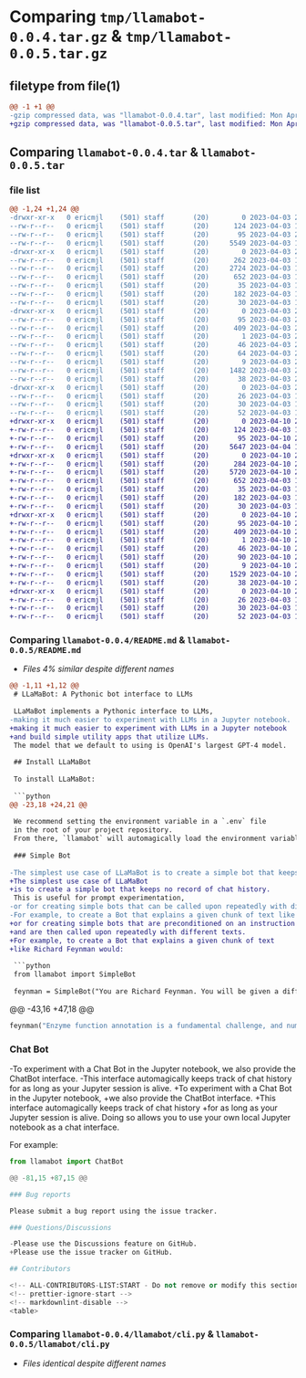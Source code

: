 # Comparing `tmp/llamabot-0.0.4.tar.gz` & `tmp/llamabot-0.0.5.tar.gz`

## filetype from file(1)

```diff
@@ -1 +1 @@
-gzip compressed data, was "llamabot-0.0.4.tar", last modified: Mon Apr  3 20:31:05 2023, max compression
+gzip compressed data, was "llamabot-0.0.5.tar", last modified: Mon Apr 10 22:48:22 2023, max compression
```

## Comparing `llamabot-0.0.4.tar` & `llamabot-0.0.5.tar`

### file list

```diff
@@ -1,24 +1,24 @@
-drwxr-xr-x   0 ericmjl    (501) staff       (20)        0 2023-04-03 20:31:05.364391 llamabot-0.0.4/
--rw-r--r--   0 ericmjl    (501) staff       (20)      124 2023-04-03 18:38:54.000000 llamabot-0.0.4/MANIFEST.in
--rw-r--r--   0 ericmjl    (501) staff       (20)       95 2023-04-03 20:31:05.364247 llamabot-0.0.4/PKG-INFO
--rw-r--r--   0 ericmjl    (501) staff       (20)     5549 2023-04-03 19:37:38.000000 llamabot-0.0.4/README.md
-drwxr-xr-x   0 ericmjl    (501) staff       (20)        0 2023-04-03 20:31:05.362910 llamabot-0.0.4/llamabot/
--rw-r--r--   0 ericmjl    (501) staff       (20)      262 2023-04-03 18:42:06.000000 llamabot-0.0.4/llamabot/__init__.py
--rw-r--r--   0 ericmjl    (501) staff       (20)     2724 2023-04-03 18:39:42.000000 llamabot-0.0.4/llamabot/bot.py
--rw-r--r--   0 ericmjl    (501) staff       (20)      652 2023-04-03 18:38:54.000000 llamabot-0.0.4/llamabot/cli.py
--rw-r--r--   0 ericmjl    (501) staff       (20)       35 2023-04-03 18:38:54.000000 llamabot-0.0.4/llamabot/preprocessing.py
--rw-r--r--   0 ericmjl    (501) staff       (20)      182 2023-04-03 18:38:54.000000 llamabot-0.0.4/llamabot/schemas.py
--rw-r--r--   0 ericmjl    (501) staff       (20)       30 2023-04-03 18:38:54.000000 llamabot-0.0.4/llamabot/utils.py
-drwxr-xr-x   0 ericmjl    (501) staff       (20)        0 2023-04-03 20:31:05.363680 llamabot-0.0.4/llamabot.egg-info/
--rw-r--r--   0 ericmjl    (501) staff       (20)       95 2023-04-03 20:31:05.000000 llamabot-0.0.4/llamabot.egg-info/PKG-INFO
--rw-r--r--   0 ericmjl    (501) staff       (20)      409 2023-04-03 20:31:05.000000 llamabot-0.0.4/llamabot.egg-info/SOURCES.txt
--rw-r--r--   0 ericmjl    (501) staff       (20)        1 2023-04-03 20:31:05.000000 llamabot-0.0.4/llamabot.egg-info/dependency_links.txt
--rw-r--r--   0 ericmjl    (501) staff       (20)       46 2023-04-03 20:31:05.000000 llamabot-0.0.4/llamabot.egg-info/entry_points.txt
--rw-r--r--   0 ericmjl    (501) staff       (20)       64 2023-04-03 20:31:05.000000 llamabot-0.0.4/llamabot.egg-info/requires.txt
--rw-r--r--   0 ericmjl    (501) staff       (20)        9 2023-04-03 20:31:05.000000 llamabot-0.0.4/llamabot.egg-info/top_level.txt
--rw-r--r--   0 ericmjl    (501) staff       (20)     1482 2023-04-03 20:31:01.000000 llamabot-0.0.4/pyproject.toml
--rw-r--r--   0 ericmjl    (501) staff       (20)       38 2023-04-03 20:31:05.364427 llamabot-0.0.4/setup.cfg
-drwxr-xr-x   0 ericmjl    (501) staff       (20)        0 2023-04-03 20:31:05.364060 llamabot-0.0.4/tests/
--rw-r--r--   0 ericmjl    (501) staff       (20)       26 2023-04-03 18:38:54.000000 llamabot-0.0.4/tests/test___init__.py
--rw-r--r--   0 ericmjl    (501) staff       (20)       30 2023-04-03 18:38:54.000000 llamabot-0.0.4/tests/test_cli.py
--rw-r--r--   0 ericmjl    (501) staff       (20)       52 2023-04-03 18:38:54.000000 llamabot-0.0.4/tests/test_models.py
+drwxr-xr-x   0 ericmjl    (501) staff       (20)        0 2023-04-10 22:48:22.371590 llamabot-0.0.5/
+-rw-r--r--   0 ericmjl    (501) staff       (20)      124 2023-04-03 18:38:54.000000 llamabot-0.0.5/MANIFEST.in
+-rw-r--r--   0 ericmjl    (501) staff       (20)       95 2023-04-10 22:48:22.371441 llamabot-0.0.5/PKG-INFO
+-rw-r--r--   0 ericmjl    (501) staff       (20)     5647 2023-04-04 15:17:20.000000 llamabot-0.0.5/README.md
+drwxr-xr-x   0 ericmjl    (501) staff       (20)        0 2023-04-10 22:48:22.369794 llamabot-0.0.5/llamabot/
+-rw-r--r--   0 ericmjl    (501) staff       (20)      284 2023-04-10 22:45:50.000000 llamabot-0.0.5/llamabot/__init__.py
+-rw-r--r--   0 ericmjl    (501) staff       (20)     5720 2023-04-10 22:47:57.000000 llamabot-0.0.5/llamabot/bot.py
+-rw-r--r--   0 ericmjl    (501) staff       (20)      652 2023-04-03 18:38:54.000000 llamabot-0.0.5/llamabot/cli.py
+-rw-r--r--   0 ericmjl    (501) staff       (20)       35 2023-04-03 18:38:54.000000 llamabot-0.0.5/llamabot/preprocessing.py
+-rw-r--r--   0 ericmjl    (501) staff       (20)      182 2023-04-03 18:38:54.000000 llamabot-0.0.5/llamabot/schemas.py
+-rw-r--r--   0 ericmjl    (501) staff       (20)       30 2023-04-03 18:38:54.000000 llamabot-0.0.5/llamabot/utils.py
+drwxr-xr-x   0 ericmjl    (501) staff       (20)        0 2023-04-10 22:48:22.370635 llamabot-0.0.5/llamabot.egg-info/
+-rw-r--r--   0 ericmjl    (501) staff       (20)       95 2023-04-10 22:48:22.000000 llamabot-0.0.5/llamabot.egg-info/PKG-INFO
+-rw-r--r--   0 ericmjl    (501) staff       (20)      409 2023-04-10 22:48:22.000000 llamabot-0.0.5/llamabot.egg-info/SOURCES.txt
+-rw-r--r--   0 ericmjl    (501) staff       (20)        1 2023-04-10 22:48:22.000000 llamabot-0.0.5/llamabot.egg-info/dependency_links.txt
+-rw-r--r--   0 ericmjl    (501) staff       (20)       46 2023-04-10 22:48:22.000000 llamabot-0.0.5/llamabot.egg-info/entry_points.txt
+-rw-r--r--   0 ericmjl    (501) staff       (20)       90 2023-04-10 22:48:22.000000 llamabot-0.0.5/llamabot.egg-info/requires.txt
+-rw-r--r--   0 ericmjl    (501) staff       (20)        9 2023-04-10 22:48:22.000000 llamabot-0.0.5/llamabot.egg-info/top_level.txt
+-rw-r--r--   0 ericmjl    (501) staff       (20)     1529 2023-04-10 22:48:19.000000 llamabot-0.0.5/pyproject.toml
+-rw-r--r--   0 ericmjl    (501) staff       (20)       38 2023-04-10 22:48:22.371632 llamabot-0.0.5/setup.cfg
+drwxr-xr-x   0 ericmjl    (501) staff       (20)        0 2023-04-10 22:48:22.371231 llamabot-0.0.5/tests/
+-rw-r--r--   0 ericmjl    (501) staff       (20)       26 2023-04-03 18:38:54.000000 llamabot-0.0.5/tests/test___init__.py
+-rw-r--r--   0 ericmjl    (501) staff       (20)       30 2023-04-03 18:38:54.000000 llamabot-0.0.5/tests/test_cli.py
+-rw-r--r--   0 ericmjl    (501) staff       (20)       52 2023-04-03 18:38:54.000000 llamabot-0.0.5/tests/test_models.py
```

### Comparing `llamabot-0.0.4/README.md` & `llamabot-0.0.5/README.md`

 * *Files 4% similar despite different names*

```diff
@@ -1,11 +1,12 @@
 # LLaMaBot: A Pythonic bot interface to LLMs
 
 LLaMaBot implements a Pythonic interface to LLMs,
-making it much easier to experiment with LLMs in a Jupyter notebook.
+making it much easier to experiment with LLMs in a Jupyter notebook
+and build simple utility apps that utilize LLMs.
 The model that we default to using is OpenAI's largest GPT-4 model.
 
 ## Install LLaMaBot
 
 To install LLaMaBot:
 
 ```python
@@ -23,18 +24,21 @@
 
 We recommend setting the environment variable in a `.env` file
 in the root of your project repository.
 From there, `llamabot` will automagically load the environment variable for you.
 
 ### Simple Bot
 
-The simplest use case of LLaMaBot is to create a simple bot that keeps no record of chat history.
+The simplest use case of LLaMaBot
+is to create a simple bot that keeps no record of chat history.
 This is useful for prompt experimentation,
-or for creating simple bots that can be called upon repeatedly with different messages.
-For example, to create a Bot that explains a given chunk of text like Richard Feynman would:
+or for creating simple bots that are preconditioned on an instruction to handle texts
+and are then called upon repeatedly with different texts.
+For example, to create a Bot that explains a given chunk of text
+like Richard Feynman would:
 
 ```python
 from llamabot import SimpleBot
 
 feynman = SimpleBot("You are Richard Feynman. You will be given a difficult concept, and your task is to explain it back.")
 ```
 
@@ -43,16 +47,18 @@
 
 ```python
 feynman("Enzyme function annotation is a fundamental challenge, and numerous computational tools have been developed. However, most of these tools cannot accurately predict functional annotations, such as enzyme commission (EC) number, for less-studied proteins or those with previously uncharacterized functions or multiple activities. We present a machine learning algorithm named CLEAN (contrastive learning–enabled enzyme annotation) to assign EC numbers to enzymes with better accuracy, reliability, and sensitivity compared with the state-of-the-art tool BLASTp. The contrastive learning framework empowers CLEAN to confidently (i) annotate understudied enzymes, (ii) correct mislabeled enzymes, and (iii) identify promiscuous enzymes with two or more EC numbers—functions that we demonstrate by systematic in silico and in vitro experiments. We anticipate that this tool will be widely used for predicting the functions of uncharacterized enzymes, thereby advancing many fields, such as genomics, synthetic biology, and biocatalysis.")
 ```
 
 ### Chat Bot
 
-To experiment with a Chat Bot in the Jupyter notebook, we also provide the ChatBot interface.
-This interface automagically keeps track of chat history for as long as your Jupyter session is alive.
+To experiment with a Chat Bot in the Jupyter notebook,
+we also provide the ChatBot interface.
+This interface automagically keeps track of chat history
+for as long as your Jupyter session is alive.
 Doing so allows you to use your own local Jupyter notebook as a chat interface.
 
 For example:
 
 ```python
 from llamabot import ChatBot
 
@@ -81,15 +87,15 @@
 
 ### Bug reports
 
 Please submit a bug report using the issue tracker.
 
 ### Questions/Discussions
 
-Please use the Discussions feature on GitHub.
+Please use the issue tracker on GitHub.
 
 ## Contributors
 
 <!-- ALL-CONTRIBUTORS-LIST:START - Do not remove or modify this section -->
 <!-- prettier-ignore-start -->
 <!-- markdownlint-disable -->
 <table>
```

### Comparing `llamabot-0.0.4/llamabot/cli.py` & `llamabot-0.0.5/llamabot/cli.py`

 * *Files identical despite different names*


